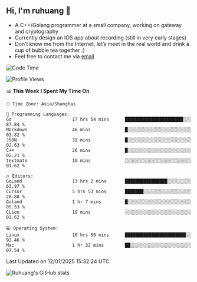 ## Hi, I'm ruhuang 👋

- A C++/Golang programmer at a small company, working on gateway and cryptography
- Currently design an IOS app about recording (still in very early stages)
- Don’t know me from the Internet, let’s meet in the real world and drink a cup of bubble tea together :)
- Feel free to contact me via [email](mailto:ruhuang2001@gmail.com)
<!--START_SECTION:waka-->
![Code Time](http://img.shields.io/badge/Code%20Time-254%20hrs%2042%20mins-blue)

![Profile Views](http://img.shields.io/badge/Profile%20Views-4-blue)

📊 **This Week I Spent My Time On** 

```text
🕑︎ Time Zone: Asia/Shanghai

💬 Programming Languages: 
Go                       17 hrs 54 mins      ██████████████████████░░░   87.84 % 
Markdown                 46 mins             █░░░░░░░░░░░░░░░░░░░░░░░░   03.82 % 
JSON                     32 mins             █░░░░░░░░░░░░░░░░░░░░░░░░   02.63 % 
C++                      26 mins             █░░░░░░░░░░░░░░░░░░░░░░░░   02.21 % 
textmate                 19 mins             ░░░░░░░░░░░░░░░░░░░░░░░░░   01.62 % 

🔥 Editors: 
GoLand                   13 hrs 2 mins       ████████████████░░░░░░░░░   63.97 % 
Cursor                   5 hrs 53 mins       ███████░░░░░░░░░░░░░░░░░░   28.88 % 
Goland                   1 hr 7 mins         █░░░░░░░░░░░░░░░░░░░░░░░░   05.53 % 
CLion                    19 mins             ░░░░░░░░░░░░░░░░░░░░░░░░░   01.62 % 

💻 Operating System: 
Linux                    18 hrs 50 mins      ███████████████████████░░   92.46 % 
Mac                      1 hr 32 mins        ██░░░░░░░░░░░░░░░░░░░░░░░   07.54 % 
```


 Last Updated on 12/01/2025 15:32:24 UTC
<!--END_SECTION:waka-->

![Ruhuang's GitHub stats](https://github-readme-stats.vercel.app/api?username=ruhuang2001&count_private=true&hide_title=true&show_icons=true&theme=vue)

